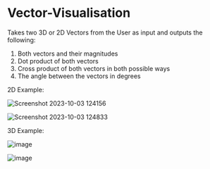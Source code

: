 # Vector-Visualisation
Takes two 3D or 2D Vectors from the User as input and outputs the following:

1. Both vectors and their magnitudes
2. Dot product of both vectors
3. Cross product of both vectors in both possible ways
4. The angle between the vectors in degrees

2D Example:

![Screenshot 2023-10-03 124156](https://github.com/Anonymous10m/Vector-Visualisation/assets/64400282/5e5b94d9-63a3-402c-beb1-03d0ccaa9775)
 
![Screenshot 2023-10-03 124833](https://github.com/Anonymous10m/Vector-Visualisation/assets/64400282/316d8860-9ba6-4f15-87ee-2d53fc78dd20)

3D Example: 

![image](https://github.com/Anonymous10m/Vector-Visualisation/assets/64400282/e2d7fe7b-87be-4dd8-bb53-957dee4dc87d)

![image](https://github.com/Anonymous10m/Vector-Visualisation/assets/64400282/9f4a1207-09b5-4b39-b173-f5976cfbecda)




